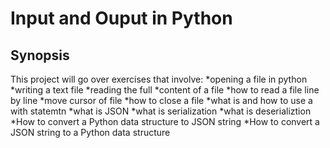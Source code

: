 # Input and Ouput in Python

## Synopsis
This project will go over exercises that involve: 
*opening a file in python
*writing a text file
*reading the full
*content of a file
*how to read a file line by line
*move cursor of file
*how to close a file
*what is and how to use a with statemtn
*what is JSON
*what is serialization
*what is deserializtion
*How to convert a Python data structure to JSON string
*How to convert a JSON string to a Python data structure
